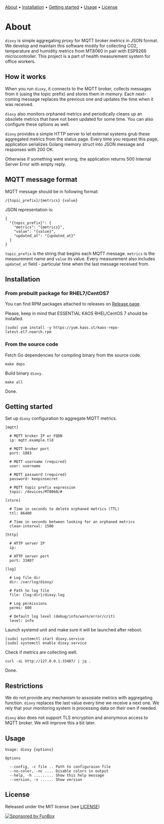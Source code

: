 [About](#about) • [Installation](#installation) • [Getting started](#getting-started) • [Usage](#usage) • [License](#license)

# About

`dioxy` is simple aggregating proxy for MQTT broker metrics in JSON format. We develop and maintain this software 
mostly for collecting CO2, temperature and humidity metrics from MT8060 in pair with ESP8266 microcontroller. This project is a
part of health measurement system for office workers.

## How it works

When you run `dioxy`, it connects to the MQTT broker, collects messages from it
(using the topic prefix) and stores them in memory. Each next-coming message replaces
the previous one and updates the time when it was received.

`dioxy` also monitors orphaned metrics and periodically cleans up an obsolete
metrics that have not been updated for some time. You can also configure these
options as well.

`dioxy` provides a simple HTTP server to let external systems grub these aggregated
metrics from the status page. Every time you request this page, application
serializes Golang memory struct into JSON message and responses with 200 OK.

Otherwise if something went wrong, the application returns
500 Internal Server Error with empty reply.

## MQTT message format

MQTT message should be in following format:

```
/{topic_prefix}/{metrics} {value}
```

JSON representation is:

```
{
  "{topic_prefix}": {
    "metrics": "{metrics}",
    "value": "{value}",
    "updated_at": "{updated_at}"
  }
}
```

`topic_prefix` is the string that begins each MQTT message. `metrics` is the measurement name and `value` its value.
Every measurement also includes `updated_at` field - particular time when the last message received from.

## Installation

### From prebuilt package for RHEL7/CentOS7

You can find RPM packages attached to releases on [Release page](https://github.com/gongled/dioxy/releases).

Please, keep in mind that ESSENTIAL KAOS RHEL/CentOS 7 should be installed.

```
[sudo] yum install -y https://yum.kaos.st/kaos-repo-latest.el7.noarch.rpm
```

### From the source code

Fetch Go dependencies for compiling binary from the source code.

```shell
make deps
```

Build binary `dioxy`.

```shell
make all
```

Done.

## Getting started

Set up `dioxy` configuration to aggregate MQTT metrics.

```shell
[mqtt]

  # MQTT broker IP or FQDN
  ip: mqtt.example.tld

  # MQTT broker port
  port: 1883 

  # MQTT username (required)
  user: username

  # MQTT password (required)
  password: keepinsecret

  # MQTT topic prefix expression
  topic: /devices/MT8060/#

[store]

  # Time in seconds to delete orphaned metrics (TTL)
  ttl: 86400

  # Time in seconds between looking for an orphaned metrics
  clean-interval: 1500

[http]

  # HTTP server IP
  ip:

  # HTTP server port
  port: 33407

[log]

  # Log file dir
  dir: /var/log/dioxy/

  # Path to log file
  file: {log:dir}/dioxy.log

  # Log permissions
  perms: 600

  # Default log level (debug/info/warn/error/crit)
  level: info
```

Launch systemd unit and make sure it will be launched after reboot.

```shell
[sudo] systemctl start dioxy.service
[sudo] systemctl enable dioxy.service
```

Check if metrics are collecting well.

```
curl -sL http://127.0.0.1:33407/ | jq .
```

Done.

## Restrictions

We do not provide any mechanism to assosiate metrics with aggregating function.
`dioxy` replaces the last value every time we receive a next one. We rely that
your monitoring system is processing data on their own if needed.

`dioxy` also does not support TLS encryption and anonymous access to MQTT
broker. We will improve this a bit later.

## Usage

```
Usage: dioxy {options}

Options

  --config, -c file .. Path to configuraion file
  --no-color, -nc .... Disable colors in output
  --help, -h ......... Show this help message
  --version, -v ...... Show version
```

## License

Released under the MIT license (see [LICENSE](LICENSE))

[![Sponsored by FunBox](https://funbox.ru/badges/sponsored_by_funbox_grayscale.svg)](https://funbox.ru)
